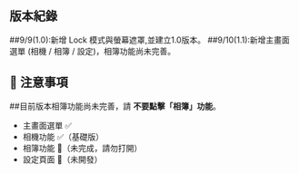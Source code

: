 ## 版本紀錄
##9/9(1.0):新增 Lock 模式與螢幕遮罩,並建立1.0版本。
##9/10(1.1):新增主畫面選單 (相機 / 相簿 / 設定)，相簿功能尚未完善。


## 📌 注意事項
##目前版本相簿功能尚未完善，請 **不要點擊「相簿」功能**。

- 主畫面選單 ✅
- 相機功能 ✅（基礎版）
- 相簿功能 🚧（未完成，請勿打開）
- 設定頁面 🚧（未開發）

